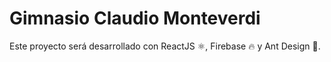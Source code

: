 # Gimnasio Claudio Monteverdi

Este proyecto será desarrollado con ReactJS ⚛️, Firebase 🔥 y Ant Design 🐜.

